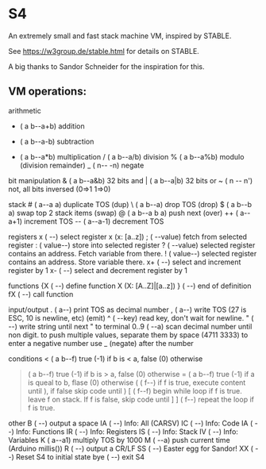 # S4
An extremely small and fast stack machine VM, inspired by STABLE. 

See https://w3group.de/stable.html for details on STABLE.

A big thanks to Sandor Schneider for the inspiration for this.

## VM operations:

arithmetic
+  ( a b--a+b)  addition
-  ( a b--a-b)  subtraction
*  ( a b--a*b)  multiplication
/  ( a b--a/b)  division
%  ( a b--a%b)  modulo (division remainder)
_  (   n-- -n)  negate

bit manipulation
& ( a b--a&b)   32 bits and
|  ( a b--a|b)  32 bits or
~  (  n -- n')  not, all bits inversed (0=>1 1=>0)

stack
\#  ( a--a a)      duplicate TOS (dup)
\  ( a b--a)      drop TOS (drop)
$  ( a b--b a)    swap top 2 stack items (swap)
@  ( a b--a b a)  push next (over)
++ ( a--a+1)      increment TOS
-- ( a--a-1)      decrement TOS

registers
x   ( --)       select register x (x: [a..z])
;   ( --value)  fetch from selected register
:   ( value--)  store into selected register
?   ( --value)  selected register contains an address. Fetch variable from there.
!   ( value--)  selected register contains an address. Store variable there.
x+  ( --)       select and increment register by 1
x-  ( --)       select and decrement register by 1

functions
{X  ( --)  define function X (X: [A..Z]|[a..z])
}   ( --)  end of definition
fX  ( --)  call function <X>

input/output
.    ( a--)    print TOS as decimal number
,    ( a--)    write TOS (27 is ESC, 10 is newline, etc) (emit)
^    ( --key)  read key, don't wait for newline.
"    ( --)     write string until next " to terminal
0..9 ( --a)    scan decimal number until non digit. 
                  to push multiple values, separate them by space (4711 3333)
                  to enter a negative number use _ (negate) after the number

conditions
<  ( a b--f)  true (-1) if b is < a, false (0) otherwise
>  ( a b--f)  true (-1) if b is > a, false (0) otherwise
=  ( a b--f)  true (-1) if a is queal to b, flase (0) otherwise
(  ( f--)     if f is true, execute content until ), if false skip code until )
[  ( f--f)    begin while loop if f is true. leave f on stack. If f is false, skip code until ]
]  ( f--)     repeat the loop if f is true.

other
B    ( --)     output a space
IA   ( --)     Info: All (CARSV)
IC   ( --)     Info: Code
IA   ( --)     Info: Functions
IR   ( --)     Info: Registers
IS   ( --)     Info: Stack
IV   ( --)     Info: Variables
K    ( a--a1)  multiply TOS by 1000
M    ( --a)    push current time (Arduino millis())
R    ( --)     output a CR/LF
SS   ( --)     Easter egg for Sandor!
XX   ( --)     Reset S4 to initial state
bye  ( --)     exit S4
